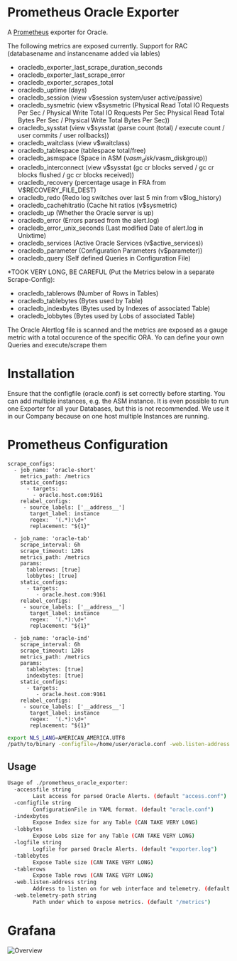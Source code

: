 # Prometheus Oracle Exporter

A [Prometheus](https://prometheus.io/) exporter for Oracle.

The following metrics are exposed currently. Support for RAC (databasename and instancename added via lables)

- oracledb_exporter_last_scrape_duration_seconds
- oracledb_exporter_last_scrape_error
- oracledb_exporter_scrapes_total
- oracledb_uptime (days)
- oracledb_session (view v$session system/user active/passive)
- oracledb_sysmetric (view v$sysmetric
                  (Physical Read Total IO Requests Per Sec / Physical Write Total IO Requests Per Sec
                   Physical Read Total Bytes Per Sec / Physical Write Total Bytes Per Sec))
- oracledb_sysstat (view v$sysstat (parse count (total) / execute count / user commits / user rollbacks))
- oracledb_waitclass (view v$waitclass)
- oracledb_tablespace (tablespace total/free)
- oracledb_asmspace (Space in ASM (v$asm_disk/v$asm_diskgroup))
- oracledb_interconnect (view v$sysstat (gc cr blocks served / gc cr blocks flushed / gc cr blocks received))
- oracledb_recovery (percentage usage in FRA from V$RECOVERY_FILE_DEST)
- oracledb_redo (Redo log switches over last 5 min from v$log_history)
- oracledb_cachehitratio (Cache hit ratios (v$sysmetric)
- oracledb_up (Whether the Oracle server is up)
- oracledb_error (Errors parsed from the alert.log)
- oracledb_error_unix_seconds (Last modified Date of alert.log in Unixtime)
- oracledb_services (Active Oracle Services (v$active_services))
- oracledb_parameter (Configuration Parameters (v$parameter))
- oracledb_query (Self defined Queries in Configuration File)

*TOOK VERY LONG, BE CAREFUL (Put the Metrics below in a separate Scrape-Config):
- oracledb_tablerows (Number of Rows in Tables)
- oracledb_tablebytes (Bytes used by Table)
- oracledb_indexbytes (Bytes used by Indexes of associated Table)
- oracledb_lobbytes (Bytes used by Lobs of associated Table)


The Oracle Alertlog file is scanned and the metrics are exposed as a gauge metric with a total occurence of the specific ORA.
Yo can define your own Queries and execute/scrape them

# Installation

Ensure that the configfile (oracle.conf) is set correctly before starting. You can add multiple instances, e.g. the ASM instance. It is even possible to run one Exporter for all your Databases, but this is not recommended. We use it in our Company because on one host multiple Instances are running.

# Prometheus Configuration
```
scrape_configs:
  - job_name: 'oracle-short'
    metrics_path: /metrics
    static_configs:
      - targets:
        - oracle.host.com:9161
    relabel_configs:
     - source_labels: ['__address__']
       target_label: instance
       regex:  '(.*):\d+'
       replacement: "${1}"

  - job_name: 'oracle-tab'
    scrape_interval: 6h
    scrape_timeout: 120s
    metrics_path: /metrics
    params:
      tablerows: [true]
      lobbytes: [true]
    static_configs:
      - targets:
         - oracle.host.com:9161
    relabel_configs:
     - source_labels: ['__address__']
       target_label: instance
       regex:  '(.*):\d+'
       replacement: "${1}"

  - job_name: 'oracle-ind'
    scrape_interval: 6h
    scrape_timeout: 120s
    metrics_path: /metrics
    params:
      tablebytes: [true]
      indexbytes: [true]
    static_configs:
      - targets:
         - oracle.host.com:9161
    relabel_configs:
     - source_labels: ['__address__']
       target_label: instance
       regex:  '(.*):\d+'
       replacement: "${1}"
```

```bash
export NLS_LANG=AMERICAN_AMERICA.UTF8
/path/to/binary -configfile=/home/user/oracle.conf -web.listen-address :9161
```

## Usage

```bash
Usage of ./prometheus_oracle_exporter:
  -accessfile string
    	Last access for parsed Oracle Alerts. (default "access.conf")
  -configfile string
    	ConfigurationFile in YAML format. (default "oracle.conf")
  -indexbytes
    	Expose Index size for any Table (CAN TAKE VERY LONG)
  -lobbytes
    	Expose Lobs size for any Table (CAN TAKE VERY LONG)
  -logfile string
    	Logfile for parsed Oracle Alerts. (default "exporter.log")
  -tablebytes
    	Expose Table size (CAN TAKE VERY LONG)
  -tablerows
    	Expose Table rows (CAN TAKE VERY LONG)
  -web.listen-address string
    	Address to listen on for web interface and telemetry. (default ":9161")
  -web.telemetry-path string
    	Path under which to expose metrics. (default "/metrics")
```

# Grafana

![Overview](gafana/overview.png)
